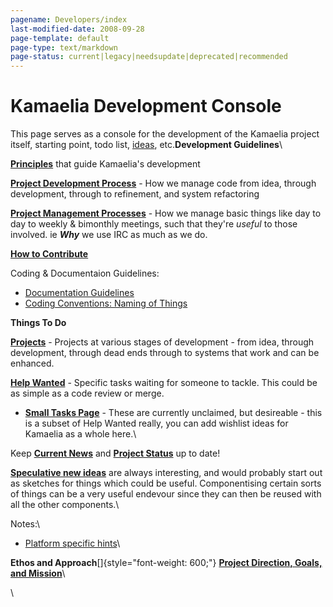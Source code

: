 ```yaml
---
pagename: Developers/index
last-modified-date: 2008-09-28
page-template: default
page-type: text/markdown
page-status: current|legacy|needsupdate|deprecated|recommended
---
```

Kamaelia Development Console
============================

This page serves as a console for the development of the Kamaelia
project itself, starting point, todo list, [ideas](Tasks),
etc.**Development Guidelines**\

[**Principles**](/Developers/Principles) that guide Kamaelia\'s
development

[**Project Development Process**](/KamaeliaProjectDevelopment.html) -
How we manage code from idea, through development, through to
refinement, and system refactoring

[**Project Management Processes**](/KamaeliaProjectProcesses.html) - How
we manage basic things like day to day to weekly & bimonthly meetings,
such that they\'re *useful* to those involved. ie ***Why*** we use IRC
as much as we do.

[**How to Contribute**](/Developers/Contributing)

Coding & Documentaion Guidelines:

-   [Documentation Guidelines](/DocumentationGuidelines)
-   [Coding Conventions: Naming of
    Things](/Developers/CodingConventionsNaming)

**Things To Do**

[**Projects**](/Developers/Projects) - Projects at various stages of
development - from idea, through development, through dead ends through
to systems that work and can be enhanced.

[**Help Wanted**](/Developers/HelpWanted) - Specific tasks waiting for
someone to tackle. This could be as simple as a code review or merge.

-   [**Small Tasks Page**](/Developers/Tasks) - These are currently
    unclaimed, but desireable - this is a subset of Help Wanted really,
    you can add wishlist ideas for Kamaelia as a whole here.\

Keep [**Current News**](/CurrentNews) and [**Project
Status**](/CurrentStatus) up to date!

[**Speculative new ideas**](/Developers/SpeculativeNewIdeas) are always
interesting, and would probably start out as sketches for things which
could be useful. Componentising certain sorts of things can be a very
useful endevour since they can then be reused with all the other
components.\

Notes:\

-   [Platform specific hints](/Developers/PlatformSpecificHints)\

**Ethos and Approach**[]{style="font-weight: 600;"} [**Project
Direction, Goals, and Mission**](Direction)\

\
